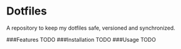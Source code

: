 Dotfiles
========
A repository to keep my dotfiles safe, versioned and synchronized.

###Features
    TODO
###Installation
    TODO
###Usage
    TODO
